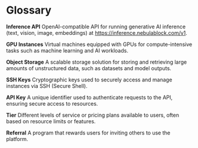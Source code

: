 # Glossary

**Inference API**
OpenAI-compatible API for running generative AI inference (text, vision, image, embeddings) at https://inference.nebulablock.com/v1.

**GPU Instances**
Virtual machines equipped with GPUs for compute-intensive tasks such as machine learning and AI workloads.

**Object Storage**
A scalable storage solution for storing and retrieving large amounts of unstructured data, such as datasets and model outputs.

**SSH Keys**
Cryptographic keys used to securely access and manage instances via SSH (Secure Shell).

**API Key**
A unique identifier used to authenticate requests to the API, ensuring secure access to resources.

**Tier**
Different levels of service or pricing plans available to users, often based on resource limits or features.

**Referral**
A program that rewards users for inviting others to use the platform. 